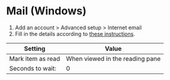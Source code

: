 # Mail (Windows)
1. Add an account > Advanced setup > Internet email
1. Fill in the details according to [these instructions](https://support.titan.email/hc/en-us/articles/900000215446-Configure-Titan-on-other-apps-using-IMAP-POP#h_01FHJA904B6YD7R729BJDH8SAH).

| Setting | Value |
| --- | --- |
| Mark item as read | When viewed in the reading pane |
| Seconds to wait: | 0 |